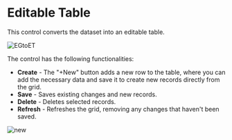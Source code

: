 # Editable Table

This control converts the dataset into an editable table.

![EGtoET](https://user-images.githubusercontent.com/108401084/236480637-9d16b3f4-f835-4a6f-b151-1463d54f754b.png)

The control has the following functionalities: 
- **Create** - The "+New" button adds a new row to the table, where you can add the necessary data and save it to create new records directly from the grid.
- **Save** - Saves existing changes and new records.
- **Delete** - Deletes selected records.
- **Refresh** - Refreshes the grid, removing any changes that haven't been saved. 

![new](https://user-images.githubusercontent.com/108401084/236482843-1d39cee7-7bac-441b-b894-decf59eb668a.png)
